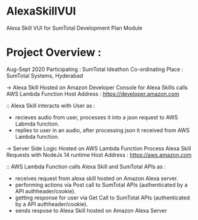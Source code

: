 # AlexaSkillVUI
Alexa Skill VUI for SumTotal Development Plan Module

# Project Overview :
Aug-Sept 2020
Participating : SumTotal Ideathon
Co-ordinating Place : SumTotal Systems, Hyderabad

-> Alexa Skill Hosted on Amazon Developer Console for Alexa Skills calls AWS Lambda Function
    Host Address : https://developer.amazon.com

  :: Alexa Skill interacts with User as :
  - recieves audio from user, processes it into a json request to AWS Labmda function.
  - replies to user in an audio, after processing json it received from AWS Lambda function.

-> Server Side Logic Hosted on AWS Lambda Function Process Alexa Skill Requests with NodeJs 14 runtime
    Host Address : https://aws.amazon.com

  :: AWS Lambda Function calls Alexa Skill and SumTotal APIs as : 
   - receives request from alexa skill hosted on Amazon Alexa server.
   - performing actions via Post call to SumTotal APIs (authenticated by a API authheader/cookie).
   - getting response for user via Get Call to SumTotal APIs (authenticated by a API authheader/cookie).
   - sends respose to Alexa Skill hosted on Amazon Alexa Server






